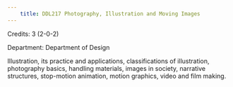 ```yaml
---
    title: DDL217 Photography, Illustration and Moving Images
---
```

Credits: 3 (2-0-2)

Department: Department of Design

Illustration, its practice and applications, classifications of illustration, photography basics, handling materials, images in society, narrative structures, stop-motion animation, motion graphics, video and film making.